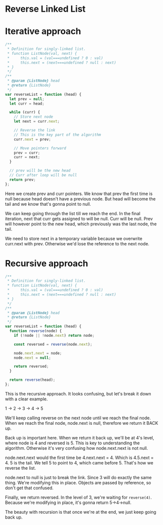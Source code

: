 # Reverse Linked List

# Iterative approach

```js
/**
 * Definition for singly-linked list.
 * function ListNode(val, next) {
 *     this.val = (val===undefined ? 0 : val)
 *     this.next = (next===undefined ? null : next)
 * }
 */
/**
 * @param {ListNode} head
 * @return {ListNode}
 */
var reverseList = function (head) {
  let prev = null;
  let curr = head;

  while (curr) {
    // Store next node
    let next = curr.next;

    // Reverse the link
    // This is the key part of the algorithm
    curr.next = prev;

    // Move pointers forward
    prev = curr;
    curr = next;
  }

  // prev will be the new head
  // Curr after loop will be null
  return prev;
};
```

Here we create prev and curr pointers. We know that prev the first time is null because head doesn't have a previous node. But head will become the tail and we know that's gonna point to null.

We can keep going through the list till we reach the end. In the final iteration, next that curr gets assigned to will be null. Curr will be null. Prev will however point to the new head, which previously was the last node, the tail.

We need to store next in a temporary variable because we overwrite curr.next with prev. Otherwise we'd lose the reference to the next node.

# Recursive approach

```js
/**
 * Definition for singly-linked list.
 * function ListNode(val, next) {
 *     this.val = (val===undefined ? 0 : val)
 *     this.next = (next===undefined ? null : next)
 * }
 */
/**
 * @param {ListNode} head
 * @return {ListNode}
 */
var reverseList = function (head) {
  function reverse(node) {
    if (!node || !node.next) return node;

    const reversed = reverse(node.next);

    node.next.next = node;
    node.next = null;

    return reversed;
  }

  return reverse(head);
};
```

This is the recursive approach. It looks confusing, but let's break it down with a clear example.

1 -> 2 -> 3 -> 4 -> 5

We'll keep calling reverse on the next node until we reach the final node. When we reach the final node, node.next is null, therefore we return it BACK up.

Back up is important here. When we return it back up, we'll be at 4's level, where node is 4 and reversed is 5. This is key to understanding the algorithm. Otherwise it's very confusing how node.next.next is not null.

node.next.next would the first time be 4.next.next = 4. Which is 4.5.next = 4. 5 is the tail. We tell 5 to point to 4, which came before 5. That's how we reverse the list.

node.next to null is just to break the link. Since 3 will do exactly the same thing. We're modifying this in place. Objects are passed by reference, so don't get that confused.

Finally, we return reversed. In the level of 3, we're waiting for `reverse(4)`. Because we're modifying in place, it's gonna return 5->4->null.

The beauty with recursion is that once we're at the end, we just keep going back up.
